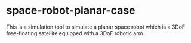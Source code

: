 # space-robot-planar-case
This is a simulation tool to simulate a planar space robot which is a 3DoF free-floating satellite equipped with a 3DoF robotic arm.
